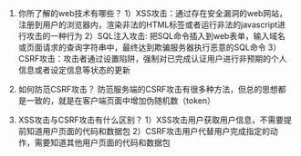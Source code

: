 1. 你所了解的web技术有哪些？
1）XSS攻击：通过存在安全漏洞的web网站，注册到用户的浏览器内，渲染非法的HTML标签或者运行非法的javascript进行攻击的一种行为
2）SQL注入攻击: 把SQL命令插入到web表单，输入域名或页面请求的查询字符串中，最终达到欺骗服务器执行恶意的SQL命令
3）CSRF攻击：攻击者通过设置陷阱，强制对已完成认证用户进行非预期的个人信息或者设定信息等状态的更新

2. 如何防范CSRF攻击？
防范服务端的CSRF攻击有很多种方法，但总的思想都是一致的，就是在客户端页面中增加伪随机数（token）

3. XSS攻击与CSRF攻击有什么区别？
1）XSS攻击用户获取用户信息，不需要提前知道用户页面的代码和数据包
2）CSRF攻击用户代替用户完成指定的动作，需要知道其他用户页面的代码和数据包